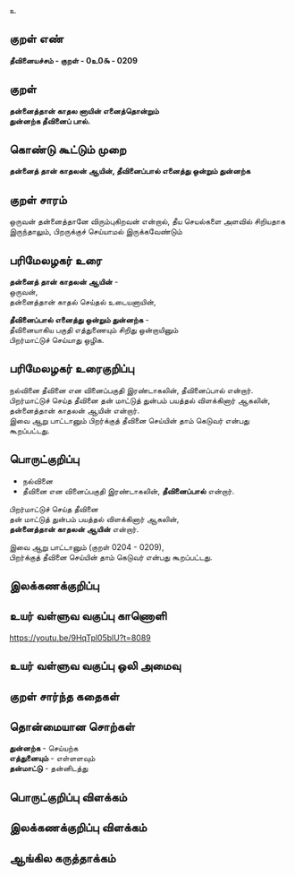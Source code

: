 உ

## குறள் எண் 

**தீவினையச்சம் - குறள் - 0உ0௯ - 0209**  

## குறள் 

**தன்னைத்தான் காதல னாயின் எனைத்தொன்றும்  
துன்னற்க தீவினைப் பால்.** 

## கொண்டு கூட்டும் முறை

**தன்னைத் தான் காதலன் ஆயின், தீவினைப்பால் எனைத்து ஒன்றும் துன்னற்க**  

## குறள் சாரம் 

ஒருவன் தன்னைத்தானே விரும்புகிறவன் என்றால், தீய செயல்களை அளவில் சிறியதாக இருந்தாலும், பிறருக்குச் செய்யாமல் இருக்கவேண்டும்

## பரிமேலழகர் உரை

**தன்னைத் தான் காதலன் ஆயின்** -  
ஒருவன்,  
தன்னைத்தான் காதல் செய்தல் உடையனாயின்,  

**தீவினைப்பால் எனைத்து ஒன்றும் துன்னற்க** -  
தீவினையாகிய பகுதி எத்துணையும் சிறிது ஒன்றாயினும்  
பிறர்மாட்டுச் செய்யாது ஒழிக. 

## பரிமேலழகர் உரைகுறிப்பு   

நல்வினை தீவினை என வினைப்பகுதி இரண்டாகலின், தீவினைப்பால் என்றார்.  
பிறர்மாட்டுச் செய்த தீவினை தன் மாட்டுத் துன்பம் பயத்தல் விளக்கினார் ஆகலின், தன்னைத்தான் காதலன் ஆயின் என்றார்.  
இவை ஆறு பாட்டானும் பிறர்க்குத் தீவினை செய்யின் தாம் கெடுவர் என்பது கூறப்பட்டது.  

## பொருட்குறிப்பு 

* நல்வினை  
* தீவினை என வினைப்பகுதி இரண்டாகலின், **தீவினைப்பால்** என்றார்.  

பிறர்மாட்டுச் செய்த தீவினை  
தன் மாட்டுத் துன்பம் பயத்தல் விளக்கினார் ஆகலின்,  
**தன்னைத்தான் காதலன் ஆயின்** என்றார்.  

இவை ஆறு பாட்டானும் (குறள் 0204 - 0209),  
பிறர்க்குத் தீவினை செய்யின் தாம் கெடுவர் என்பது கூறப்பட்டது.  

## இலக்கணக்குறிப்பு  


## உயர் வள்ளுவ வகுப்பு காணொளி

https://youtu.be/9HqTpl05blU?t=8089

## உயர் வள்ளுவ வகுப்பு ஒலி அமைவு 

 
## குறள் சார்ந்த கதைகள் 


## தொன்மையான சொற்கள்

**துன்னற்க** - செய்யற்க  
**எத்துனையும்** - எள்ளளவும்  
**தன்மாட்டு** - தன்னிடத்து    

## பொருட்குறிப்பு விளக்கம்


## இலக்கணக்குறிப்பு விளக்கம்


## ஆங்கில கருத்தாக்கம் 


